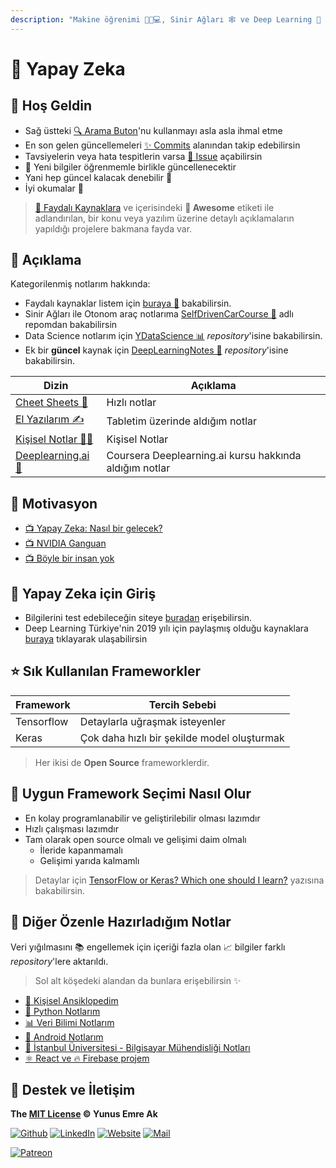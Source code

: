 ```yaml
---
description: "Makine öğrenimi 👨‍🏫💻, Sinir Ağları 🕸 ve Deep Learning 🧠 üzerine çalışmalarım."
---
```


# 🧠 Yapay Zeka

## 🗽 Hoş Geldin

- Sağ üstteki [🔍 Arama Buton](https://ai.yemreak.com/?q=)'nu kullanmayı asla asla ihmal etme
- En son gelen güncellemeleri [✨ Commits](https://github.com/yedhrab/YArtificalIntelligent/commits/master) alanından takip edebilirsin
- Tavsiyelerin veya hata tespitlerin varsa [🦋 Issue](https://github.com/yedhrab/YArtificalIntelligent/issues) açabilirsin
- 🌊 Yeni bilgiler öğrenmemle birlikle güncellenecektir
- Yani hep güncel kalacak denebilir 🚀
- İyi okumalar 👻

> [🌟 Faydalı Kaynaklara](0%20-%20Faydal%C4%B1%20Kaynaklar) ve içerisindeki **🚀 Awesome** etiketi ile adlandırılan, bir konu veya yazılım üzerine detaylı açıklamaların yapıldığı projelere bakmana fayda var.

## 🗼 Açıklama

Kategorilenmiş notlarım hakkında:

- Faydalı kaynaklar listem için [buraya 🌟](Kişisel%20Notlar/0%20-%20Faydalı%20Kaynaklar.md) bakabilirsin.
- Sinir Ağları ile Otonom araç notlarıma [SelfDrivenCarCourse 🚗](https://github.com/yedhrab/SelfDrivenCarCourse) adlı repomdan bakabilirsin
- Data Science notlarım için [YDataScience 📊](https://github.com/yedhrab/YDataScience) _repository_'isine bakabilirsin.
- Ek bir **güncel** kaynak için [DeepLearningNotes 💫](https://github.com/asmaamirkhan/DeepLearningNotes) _repository_'isine bakabilirsin.

| Dizin                                         | Açıklama                                               |
| --------------------------------------------- | ------------------------------------------------------ |
| [Cheet Sheets 🏃‍️](Cheet%20Sheets)           | Hızlı notlar                                           |
| [El Yazılarım ✍](El%20Yaz%C4%B1lar%C4%B1m)    | Tabletim üzerinde aldığım notlar                       |
| [Kişisel Notlar 👨‍🏫](Ki%C5%9Fisel%20Notlar) | Kişisel Notlar                                         |
| [Deeplearning.ai 🧠](DeepLearning.ai)         | Coursera Deeplearning.ai kursu hakkında aldığım notlar |

## 🚀 Motivasyon

- [📺 Yapay Zeka: Nasıl bir gelecek?](https://www.youtube.com/watch?v=qh2ESbatq68)
- [📺 NVIDIA Ganguan](https://www.youtube.com/watch?v=1iMmenHFdCE)
- [📺 Böyle bir insan yok](https://youtu.be/N4m_xt4vFwY)

## 🚶‍ Yapay Zeka için Giriş

- Bilgilerini test edebileceğin siteye [buradan][hackerrank] erişebilirsin.
- Deep Learning Türkiye'nin 2019 yılı için paylaşmış olduğu kaynaklara [buraya][deeplearning yapay zeka uygulması 2019] tıklayarak ulaşabilirsin

[yapay zeka belgeseli]: https://www.youtube.com/watch?v=qh2ESbatq68
[hackerrank]: https://www.hackerrank.com/domains/ai
[deeplearning yapay zeka uygulması 2019]: https://medium.com/deep-learning-turkiye/2019-yapay-zeka-e%C4%9Fitim-ve-uygulama-program%C4%B1-add138988809

## ⭐ Sık Kullanılan Frameworkler

| Framework  | Tercih Sebebi                               |
| ---------- | ------------------------------------------- |
| Tensorflow | Detaylarla uğraşmak isteyenler              |
| Keras      | Çok daha hızlı bir şekilde model oluşturmak |

> Her ikisi de **Open Source** frameworklerdir.

## 🤔 Uygun Framework Seçimi Nasıl Olur

- En kolay programlanabilir ve geliştirilebilir olması lazımdır
- Hızlı çalışması lazımdır
- Tam olarak open source olmalı ve gelişimi daim olmalı
  - İleride kapanmamalı
  - Gelişimi yarıda kalmamlı

> Detaylar için [TensorFlow or Keras? Which one should I learn?](https://medium.com/implodinggradients/tensorflow-or-keras-which-one-should-i-learn-5dd7fa3f9ca0) yazısına bakabilirsin.

## 🚙 Diğer Özenle Hazırladığım Notlar

Veri yığılmasını 📚 engellemek için içeriği fazla olan 📈 bilgiler farklı _repository_'lere aktarıldı.

> Sol alt köşedeki alandan da bunlara erişebilirsin ✨

- [📖 Kişisel Ansiklopedim](https://wiki.yemreak.com/)
- [🐍 Python Notlarım](https://python.yemreak.com/)
- [📊 Veri Bilimi Notlarım](https://ds.yemreak.com/)
- [📱 Android Notlarım](https://android.yemreak.com/)
- [🏫 İstanbul Üniversitesi - Bilgisayar Mühendisliği Notları](https://iuce.yemreak.com)
- [⚛ React ve 🔥 Firebase projem](https://github.com/yedhrab/YReact-Firebase)

## 💖 Destek ve İletişim

**The [MIT License](https://choosealicense.com/licenses/mit/) &copy; Yunus Emre Ak**

[![Github](https://drive.google.com/uc?id=1PzkuWOoBNMg0uOMmqwHtVoYt0WCqi-O5)][github]
[![LinkedIn](https://drive.google.com/uc?id=1hvdil0ZHVEzekQ4AYELdnPOqzunKpnzJ)][linkedin]
[![Website](https://drive.google.com/uc?id=1wR8Ph0FBs36ZJl0Ud-HkS0LZ9b66JBqJ)][website]
[![Mail](https://drive.google.com/uc?id=142rP0hbrnY8T9kj_84_r7WxPG1hzWEcN)][mail]

[![Patreon](https://drive.google.com/uc?id=11YmCRmySX7v7QDFS62ST2JZuE70RFjDG)][bağış aylık]

<!-- İletişim -->

[mail]: mailto::yedhrab@gmail.com?subject=YArtificalIntelligent%20%7C%20Github
[github]: https://github.com/yedhrab
[website]: https://yemreak.com
[linkedin]: https://www.linkedin.com/in/yemreak/
[bağış anlık]: https://gogetfunding.com/yemreak/
[bağış aylık]: https://www.patreon.com/yemreak/

<!-- İletişim Sonu -->

